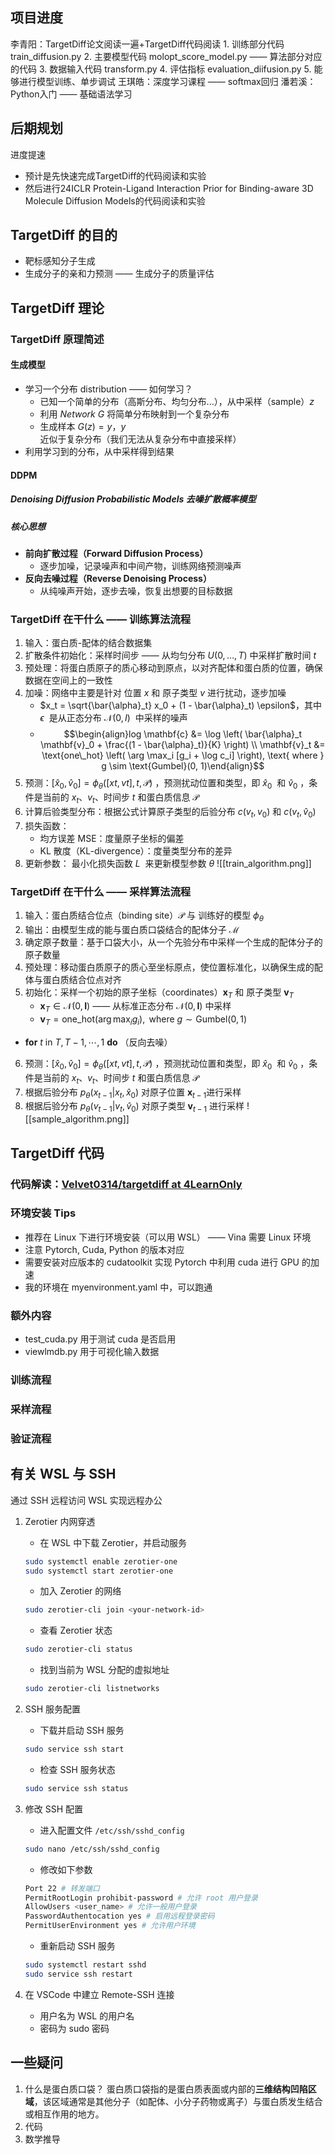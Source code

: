 ## 项目进度

李青阳：TargetDiff论文阅读一遍+TargetDiff代码阅读
	1. 训练部分代码 train_diffusion.py
	2. 主要模型代码 molopt_score_model.py —— 算法部分对应的代码 
	3. 数据输入代码 transform.py
	4. 评估指标  evaluation_diifusion.py
	5. 能够进行模型训练、单步调试
王琪皓：深度学习课程 —— softmax回归
潘若溪：Python入门 —— 基础语法学习

## 后期规划

进度提速
- 预计是先快速完成TargetDiff的代码阅读和实验
- 然后进行24ICLR Protein-Ligand Interaction Prior for Binding-aware 3D Molecule Diffusion Models的代码阅读和实验

## TargetDiff 的目的

- 靶标感知分子生成
- 生成分子的亲和力预测 —— 生成分子的质量评估

## TargetDiff 理论
### TargetDiff 原理简述

#### 生成模型

- 学习一个分布 distribution —— 如何学习？
	- 已知一个简单的分布（高斯分布、均匀分布...），从中采样（sample）$z$
	- 利用 $Network\ G$ 将简单分布映射到一个复杂分布
	- 生成样本 $G(z)=y$，$y$ 近似于复杂分布（我们无法从复杂分布中直接采样）
- 利用学习到的分布，从中采样得到结果

#### DDPM 

##### Denoising Diffusion Probabilistic Models 去噪扩散概率模型

##### 核心思想

- **前向扩散过程（Forward Diffusion Process）**
	- 逐步加噪，记录噪声和中间产物，训练网络预测噪声 
- **反向去噪过程（Reverse Denoising Process）**
	- 从纯噪声开始，逐步去噪，恢复出想要的目标数据

### TargetDiff 在干什么 —— 训练算法流程

1. 输入：蛋白质-配体的结合数据集
2. 扩散条件初始化：采样时间步 —— 从均匀分布 $U(0, \dots, T)$ 中采样扩散时间 $t$
3. 预处理：将蛋白质原子的质心移动到原点，以对齐配体和蛋白质的位置，确保数据在空间上的一致性
4. 加噪：网络中主要是针对 位置 $x$ 和 原子类型 $v$ 进行扰动，逐步加噪
	- $x_t = \sqrt{\bar{\alpha}_t} x_0 + (1 - \bar{\alpha}_t) \epsilon$，其中 $\epsilon$  是从正态分布 $\mathcal{N}(0, I)$  中采样的噪声
	- $$\begin{align}log \mathbf{c} &= \log \left( \bar{\alpha}_t \mathbf{v}_0 + \frac{(1 - \bar{\alpha}_t)}{K} \right) \\ \mathbf{v}_t &= \text{one\_hot} \left( \arg \max_i [g_i + \log c_i] \right), \text{ where } g \sim \text{Gumbel}(0, 1)\end{align}$$
5. 预测：$[\hat{x}_0,\hat{v}_0]=\phi_\theta([xt, vt], t, \mathcal{P})$ ，预测扰动位置和类型，即 $\hat{x}_0$  和 $\hat{v}_0$ ，条件是当前的 $x_t$、$v_t$、时间步 $t$ 和蛋白质信息 $\mathcal{P}$
6. 计算后验类型分布：根据公式计算原子类型的后验分布 $c(v_t, v_0)$ 和 $c(v_t, \hat{v}_0)$
7. 损失函数：
	- 均方误差 MSE：度量原子坐标的偏差
	- KL 散度（KL-divergence）：度量类型分布的差异
8. 更新参数： 最小化损失函数 $L$  来更新模型参数 $\theta$
![[train_algorithm.png]]
### TargetDiff 在干什么 —— 采样算法流程

1. 输入：蛋白质结合位点（binding site）$\mathcal{P}$ 与 训练好的模型 $\phi_\theta$
2. 输出：由模型生成的能与蛋白质口袋结合的配体分子 $\mathcal{M}$
3. 确定原子数量：基于口袋大小，从一个先验分布中采样一个生成的配体分子的原子数量
4. 预处理：移动蛋白质原子的质心至坐标原点，使位置标准化，以确保生成的配体与蛋白质结合位点对齐
5. 初始化：采样一个初始的原子坐标（coordinates）$\mathbf{x}_T$ 和 原子类型 $\mathbf{v}_T$
	- $\mathbf{x}_T \in \mathcal{N}(0,\boldsymbol{I})$ —— 从标准正态分布 $\mathcal{N}(0,\boldsymbol{I})$ 中采样
	- $\mathbf{v}_T = \text{one\_hot} \left( \arg \max_i g_i \right), \text{ where } g \sim \text{Gumbel}(0, 1)$
- $\textbf{for}\ t\ \text{in}\ T,T-1,\cdots,1\ \textbf{do}$ （反向去噪）
6. 预测：$[\hat{x}_0,\hat{v}_0]=\phi_\theta([xt, vt], t, \mathcal{P})$ ，预测扰动位置和类型，即 $\hat{x}_0$  和 $\hat{v}_0$ ，条件是当前的 $x_t$、$v_t$、时间步 $t$ 和蛋白质信息 $\mathcal{P}$
7. 根据后验分布 $p_\theta(x_{t-1} | x_t, \hat{x}_0)$ 对原子位置 $\mathbf{x}_{t-1}$进行采样
8. 根据后验分布 $p_\theta(v_{t-1} | v_t, \hat{v}_0)$ 对原子类型 $\mathbf{v}_{t-1}$ 进行采样
![[sample_algorithm.png]]

## TargetDiff 代码

### 代码解读：[Velvet0314/targetdiff at 4LearnOnly](https://github.com/Velvet0314/targetdiff/tree/4LearnOnly)

### 环境安装 Tips

- 推荐在 Linux 下进行环境安装（可以用 WSL） —— Vina 需要 Linux 环境
- 注意 Pytorch, Cuda, Python 的版本对应
- 需要安装对应版本的 cudatoolkit 实现 Pytorch 中利用 cuda 进行 GPU 的加速
- 我的环境在 myenvironment.yaml 中，可以跑通

### 额外内容

- test_cuda.py 用于测试 cuda 是否启用
- viewlmdb.py 用于可视化输入数据

### 训练流程



### 采样流程

### 验证流程

## 有关 WSL 与 SSH

通过 SSH 远程访问 WSL 实现远程办公

1. Zerotier 内网穿透

	- 在 WSL 中下载 Zerotier，并启动服务
	```bash
	sudo systemctl enable zerotier-one
	sudo systemctl start zerotier-one
	```
	- 加入 Zerotier 的网络
	```bash
	sudo zerotier-cli join <your-network-id>
	```
	- 查看 Zerotier 状态
	```bash
	sudo zerotier-cli status
	```
	- 找到当前为 WSL 分配的虚拟地址
	```bash
	sudo zerotier-cli listnetworks
	```
2. SSH 服务配置

	- 下载并启动 SSH 服务
	```bash
	sudo service ssh start
	```
	- 检查 SSH 服务状态
	```bash
	sudo service ssh status
	```
3. 修改 SSH 配置

	- 进入配置文件 `/etc/ssh/sshd_config`
	```bash
	sudo nano /etc/ssh/sshd_config
	```
	- 修改如下参数
	```bash
	Port 22 # 转发端口
	PermitRootLogin prohibit-password # 允许 root 用户登录
	AllowUsers <user_name> # 允许一般用户登录
	PasswordAuthentocation yes # 启用远程登录密码
	PermitUserEnvironment yes # 允许用户环境
	```
	- 重新启动 SSH 服务
	```bash
	sudo systemctl restart sshd
	sudo service ssh restart
	```
4. 在 VSCode 中建立 Remote-SSH 连接
	- 用户名为 WSL 的用户名
	- 密码为 sudo 密码
## 一些疑问

1. 什么是蛋白质口袋？
	蛋白质口袋指的是蛋白质表面或内部的**三维结构凹陷区域**，该区域通常是其他分子（如配体、小分子药物或离子）与蛋白质发生结合或相互作用的地方。
2. 代码
3. 数学推导


